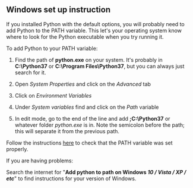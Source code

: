 ## Windows set up instruction
If you installed Python with the default options,
you will probably need to add Python to the PATH variable.
This let's your operating system know where to look for the Python executable
when you try running it.

To add Python to your PATH variable:
1. Find the path of **python.exe** on your system.
It's probably in **C:\Python37** or **C:\Program Files\Python37**, but you can always just search for it.

1. Open *System Properties* and click on the *Advanced* tab

1. Click on *Environment Variables*

1. Under *System variables* find and click on the *Path* variable

1. In edit mode, go to the end of the line and add **;C:\Python37** or whatever folder *python.exe* is in. 
Note the semicolon before the path; this will separate it from the previous path.

Follow the instructions [here](../README.md#4-make-sure-that-python-is-properly-installed) 
to check that the PATH variable was set properly.

If you are having problems:

Search the internet for "**Add python to path on Windows *10 / Vista / XP / etc***"
to find instructions for your version of Windows.